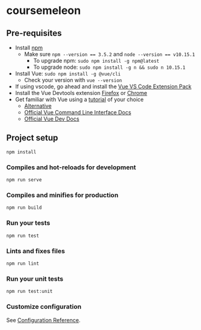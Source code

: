 # coursemeleon

## Pre-requisites
* Install [npm](https://www.npmjs.com/get-npm)
  * Make sure `npm --version == 3.5.2` and `node --version == v10.15.1`
    * To upgrade npm: `sudo npm install -g npm@latest`
    * To upgrade node: `sudo npm install -g n && sudo n 10.15.1`
* Install Vue: `sudo npm install -g @vue/cli`
  * Check your version with `vue --version`
* If using vscode, go ahead and install the [Vue VS Code Extension Pack](https://marketplace.visualstudio.com/items?itemName=sdras.vue-vscode-extensionpack)
* Install the Vue Devtools extension [Firefox](https://addons.mozilla.org/en-US/firefox/addon/vue-js-devtools/) or [Chrome](https://chrome.google.com/webstore/detail/vuejs-devtools/nhdogjmejiglipccpnnnanhbledajbpd?hl=en)
* Get familiar with Vue using a [tutorial](https://www.vuemastery.com/courses/intro-to-vue-js/vue-instance) of your choice
  * [Alternative](https://medium.com/codingthesmartway-com-blog/getting-started-with-vue-cli-3-1aecf529fc71)
  * [Official Vue Command Line Interface Docs](https://cli.vuejs.org/guide/)
  * [Official Vue Dev Docs](https://vuejs.org/v2/guide/)

## Project setup
```
npm install
```

### Compiles and hot-reloads for development
```
npm run serve
```

### Compiles and minifies for production
```
npm run build
```

### Run your tests
```
npm run test
```

### Lints and fixes files
```
npm run lint
```

### Run your unit tests
```
npm run test:unit
```

### Customize configuration
See [Configuration Reference](https://cli.vuejs.org/config/).
